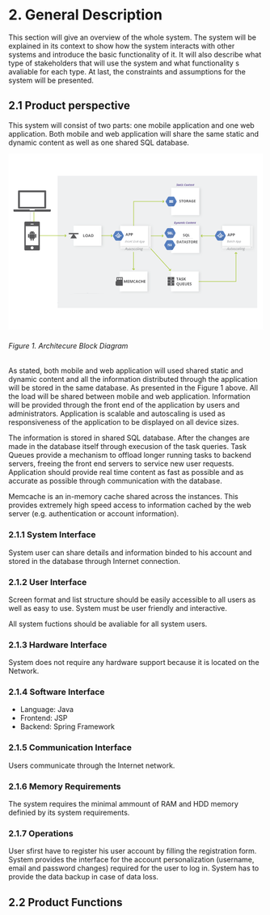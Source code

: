 # 2. General Description

This section will give an overview of the whole system. The system will be explained in its context to show how the system interacts with other systems and introduce the basic functionality of it. It will also describe what type of stakeholders that will use the system and what functionality s avaliable for each type. At last, the constraints and assumptions for the system will be presented.

## 2.1 Product perspective

This system will consist of two parts: one mobile application and one web application. Both mobile and web application will share the same static and dynamic content as well as one shared SQL database. 

[![Architecture Block Diagram](../images/block1.png)](../images/block1.png)
###### Figure 1. Architecure Block Diagram

As stated, both mobile and web application will used shared static and dynamic content and all the information distributed through the application will be stored in the same database. As presented in the Figure 1 above. All the load will be shared between mobile and web application. Information will be provided through the front end of the application by users and administrators. Application is scalable and autoscaling is used as responsiveness of the application to be displayed on all device sizes. 

The information is stored in shared SQL database. After the changes are made in the database itself through execusion of the task queries.
Task Queues provide a mechanism to offload longer running tasks to backend servers, freeing the front end servers to service new user requests. Application should provide real time content as fast as possible and as accurate as possible through communication with the database.

Memcache is an in-memory cache shared across the instances. This provides extremely high speed access to information cached by the web server (e.g. authentication or account information).

### 2.1.1 System Interface

System user can share details and information binded to his account and stored in the database through Internet connection.

### 2.1.2 User Interface

Screen format and list structure should be easily accessible to all users as well as easy to use. System must be user friendly and interactive.

All system fuctions should be avaliable for all system users.

### 2.1.3 Hardware Interface

System does not require any hardware support because it is located on the Network.

### 2.1.4 Software Interface

- Language: Java
- Frontend: JSP
- Backend: Spring Framework

### 2.1.5 Communication Interface

Users communicate through the Internet network.

### 2.1.6 Memory Requirements

The system requires the minimal ammount of RAM and HDD memory definied by its system requirements.

### 2.1.7 Operations

User sfirst have to register his user account by filling the registration form. System provides the interface for the account personalization (username, email and password changes) required for the user to log in. System has to provide the data backup in case of data loss.

## 2.2 Product Functions